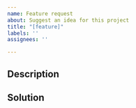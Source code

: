 ```yaml
---
name: Feature request
about: Suggest an idea for this project
title: "[feature]"
labels: ''
assignees: ''

---
```


## Description

## Solution

